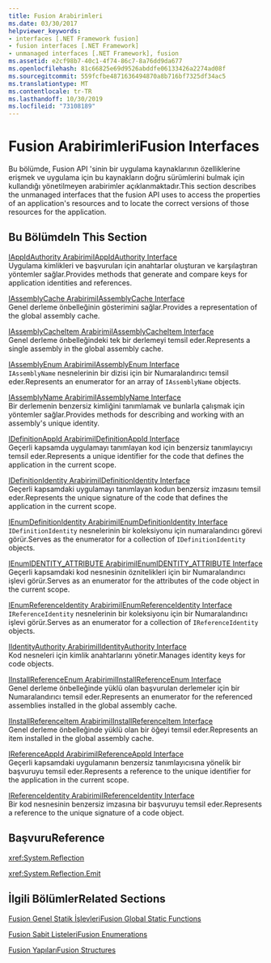 ```yaml
---
title: Fusion Arabirimleri
ms.date: 03/30/2017
helpviewer_keywords:
- interfaces [.NET Framework fusion]
- fusion interfaces [.NET Framework]
- unmanaged interfaces [.NET Framework], fusion
ms.assetid: e2cf98b7-40c1-4f74-86c7-8a76dd9da677
ms.openlocfilehash: 81c66825e69d9526abddfe06133426a2274ad08f
ms.sourcegitcommit: 559fcfbe4871636494870a8b716bf7325df34ac5
ms.translationtype: MT
ms.contentlocale: tr-TR
ms.lasthandoff: 10/30/2019
ms.locfileid: "73108189"
---
```

# <a name="fusion-interfaces"></a><span data-ttu-id="55299-102">Fusion Arabirimleri</span><span class="sxs-lookup"><span data-stu-id="55299-102">Fusion Interfaces</span></span>
<span data-ttu-id="55299-103">Bu bölümde, Fusion API 'sinin bir uygulama kaynaklarının özelliklerine erişmek ve uygulama için bu kaynakların doğru sürümlerini bulmak için kullandığı yönetilmeyen arabirimler açıklanmaktadır.</span><span class="sxs-lookup"><span data-stu-id="55299-103">This section describes the unmanaged interfaces that the fusion API uses to access the properties of an application's resources and to locate the correct versions of those resources for the application.</span></span>  
  
## <a name="in-this-section"></a><span data-ttu-id="55299-104">Bu Bölümde</span><span class="sxs-lookup"><span data-stu-id="55299-104">In This Section</span></span>  
 [<span data-ttu-id="55299-105">IAppIdAuthority Arabirimi</span><span class="sxs-lookup"><span data-stu-id="55299-105">IAppIdAuthority Interface</span></span>](iappidauthority-interface.md)  
 <span data-ttu-id="55299-106">Uygulama kimlikleri ve başvuruları için anahtarlar oluşturan ve karşılaştıran yöntemler sağlar.</span><span class="sxs-lookup"><span data-stu-id="55299-106">Provides methods that generate and compare keys for application identities and references.</span></span>  
  
 [<span data-ttu-id="55299-107">IAssemblyCache Arabirimi</span><span class="sxs-lookup"><span data-stu-id="55299-107">IAssemblyCache Interface</span></span>](iassemblycache-interface.md)  
 <span data-ttu-id="55299-108">Genel derleme önbelleğinin gösterimini sağlar.</span><span class="sxs-lookup"><span data-stu-id="55299-108">Provides a representation of the global assembly cache.</span></span>  
  
 [<span data-ttu-id="55299-109">IAssemblyCacheItem Arabirimi</span><span class="sxs-lookup"><span data-stu-id="55299-109">IAssemblyCacheItem Interface</span></span>](iassemblycacheitem-interface.md)  
 <span data-ttu-id="55299-110">Genel derleme önbelleğindeki tek bir derlemeyi temsil eder.</span><span class="sxs-lookup"><span data-stu-id="55299-110">Represents a single assembly in the global assembly cache.</span></span>  
  
 [<span data-ttu-id="55299-111">IAssemblyEnum Arabirimi</span><span class="sxs-lookup"><span data-stu-id="55299-111">IAssemblyEnum Interface</span></span>](iassemblyenum-interface.md)  
 <span data-ttu-id="55299-112">`IAssemblyName` nesnelerinin bir dizisi için bir Numaralandırıcı temsil eder.</span><span class="sxs-lookup"><span data-stu-id="55299-112">Represents an enumerator for an array of `IAssemblyName` objects.</span></span>  
  
 [<span data-ttu-id="55299-113">IAssemblyName Arabirimi</span><span class="sxs-lookup"><span data-stu-id="55299-113">IAssemblyName Interface</span></span>](iassemblyname-interface.md)  
 <span data-ttu-id="55299-114">Bir derlemenin benzersiz kimliğini tanımlamak ve bunlarla çalışmak için yöntemler sağlar.</span><span class="sxs-lookup"><span data-stu-id="55299-114">Provides methods for describing and working with an assembly's unique identity.</span></span>  
  
 [<span data-ttu-id="55299-115">IDefinitionAppId Arabirimi</span><span class="sxs-lookup"><span data-stu-id="55299-115">IDefinitionAppId Interface</span></span>](idefinitionappid-interface.md)  
 <span data-ttu-id="55299-116">Geçerli kapsamda uygulamayı tanımlayan kod için benzersiz tanımlayıcıyı temsil eder.</span><span class="sxs-lookup"><span data-stu-id="55299-116">Represents a unique identifier for the code that defines the application in the current scope.</span></span>  
  
 [<span data-ttu-id="55299-117">IDefinitionIdentity Arabirimi</span><span class="sxs-lookup"><span data-stu-id="55299-117">IDefinitionIdentity Interface</span></span>](idefinitionidentity-interface.md)  
 <span data-ttu-id="55299-118">Geçerli kapsamdaki uygulamayı tanımlayan kodun benzersiz imzasını temsil eder.</span><span class="sxs-lookup"><span data-stu-id="55299-118">Represents the unique signature of the code that defines the application in the current scope.</span></span>  
  
 [<span data-ttu-id="55299-119">IEnumDefinitionIdentity Arabirimi</span><span class="sxs-lookup"><span data-stu-id="55299-119">IEnumDefinitionIdentity Interface</span></span>](ienumdefinitionidentity-interface.md)  
 <span data-ttu-id="55299-120">`IDefinitionIdentity` nesnelerinin bir koleksiyonu için numaralandırıcı görevi görür.</span><span class="sxs-lookup"><span data-stu-id="55299-120">Serves as the enumerator for a collection of `IDefinitionIdentity` objects.</span></span>  
  
 [<span data-ttu-id="55299-121">IEnumIDENTITY_ATTRIBUTE Arabirimi</span><span class="sxs-lookup"><span data-stu-id="55299-121">IEnumIDENTITY_ATTRIBUTE Interface</span></span>](ienumidentity-attribute-interface.md)  
 <span data-ttu-id="55299-122">Geçerli kapsamdaki kod nesnesinin öznitelikleri için bir Numaralandırıcı işlevi görür.</span><span class="sxs-lookup"><span data-stu-id="55299-122">Serves as an enumerator for the attributes of the code object in the current scope.</span></span>  
  
 [<span data-ttu-id="55299-123">IEnumReferenceIdentity Arabirimi</span><span class="sxs-lookup"><span data-stu-id="55299-123">IEnumReferenceIdentity Interface</span></span>](ienumreferenceidentity-interface.md)  
 <span data-ttu-id="55299-124">`IReferenceIdentity` nesnelerinin bir koleksiyonu için bir Numaralandırıcı işlevi görür.</span><span class="sxs-lookup"><span data-stu-id="55299-124">Serves as an enumerator for a collection of `IReferenceIdentity` objects.</span></span>  
  
 [<span data-ttu-id="55299-125">IIdentityAuthority Arabirimi</span><span class="sxs-lookup"><span data-stu-id="55299-125">IIdentityAuthority Interface</span></span>](iidentityauthority-interface.md)  
 <span data-ttu-id="55299-126">Kod nesneleri için kimlik anahtarlarını yönetir.</span><span class="sxs-lookup"><span data-stu-id="55299-126">Manages identity keys for code objects.</span></span>  
  
 [<span data-ttu-id="55299-127">IInstallReferenceEnum Arabirimi</span><span class="sxs-lookup"><span data-stu-id="55299-127">IInstallReferenceEnum Interface</span></span>](iinstallreferenceenum-interface.md)  
 <span data-ttu-id="55299-128">Genel derleme önbelleğinde yüklü olan başvurulan derlemeler için bir Numaralandırıcı temsil eder.</span><span class="sxs-lookup"><span data-stu-id="55299-128">Represents an enumerator for the referenced assemblies installed in the global assembly cache.</span></span>  
  
 [<span data-ttu-id="55299-129">IInstallReferenceItem Arabirimi</span><span class="sxs-lookup"><span data-stu-id="55299-129">IInstallReferenceItem Interface</span></span>](iinstallreferenceitem-interface.md)  
 <span data-ttu-id="55299-130">Genel derleme önbelleğinde yüklü olan bir öğeyi temsil eder.</span><span class="sxs-lookup"><span data-stu-id="55299-130">Represents an item installed in the global assembly cache.</span></span>  
  
 [<span data-ttu-id="55299-131">IReferenceAppId Arabirimi</span><span class="sxs-lookup"><span data-stu-id="55299-131">IReferenceAppId Interface</span></span>](ireferenceappid-interface.md)  
 <span data-ttu-id="55299-132">Geçerli kapsamdaki uygulamanın benzersiz tanımlayıcısına yönelik bir başvuruyu temsil eder.</span><span class="sxs-lookup"><span data-stu-id="55299-132">Represents a reference to the unique identifier for the application in the current scope.</span></span>  
  
 [<span data-ttu-id="55299-133">IReferenceIdentity Arabirimi</span><span class="sxs-lookup"><span data-stu-id="55299-133">IReferenceIdentity Interface</span></span>](ireferenceidentity-interface.md)  
 <span data-ttu-id="55299-134">Bir kod nesnesinin benzersiz imzasına bir başvuruyu temsil eder.</span><span class="sxs-lookup"><span data-stu-id="55299-134">Represents a reference to the unique signature of a code object.</span></span>  
  
## <a name="reference"></a><span data-ttu-id="55299-135">Başvuru</span><span class="sxs-lookup"><span data-stu-id="55299-135">Reference</span></span>  
 <xref:System.Reflection>  
  
 <xref:System.Reflection.Emit>  
  
## <a name="related-sections"></a><span data-ttu-id="55299-136">İlgili Bölümler</span><span class="sxs-lookup"><span data-stu-id="55299-136">Related Sections</span></span>  
 [<span data-ttu-id="55299-137">Fusion Genel Statik İşlevleri</span><span class="sxs-lookup"><span data-stu-id="55299-137">Fusion Global Static Functions</span></span>](fusion-global-static-functions.md)  
  
 [<span data-ttu-id="55299-138">Fusion Sabit Listeleri</span><span class="sxs-lookup"><span data-stu-id="55299-138">Fusion Enumerations</span></span>](fusion-enumerations.md)  
  
 [<span data-ttu-id="55299-139">Fusion Yapıları</span><span class="sxs-lookup"><span data-stu-id="55299-139">Fusion Structures</span></span>](fusion-structures.md)
